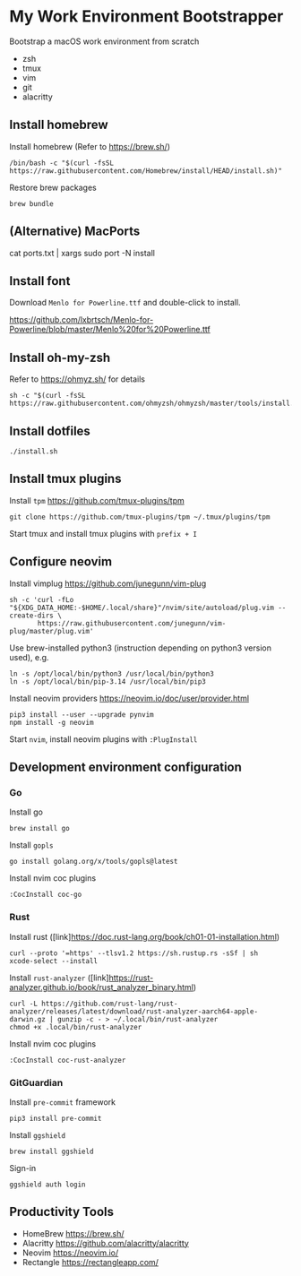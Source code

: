 # My Work Environment Bootstrapper

Bootstrap a macOS work environment from scratch

- zsh
- tmux
- vim
- git
- alacritty

## Install homebrew

Install homebrew (Refer to <https://brew.sh/>)

```
/bin/bash -c "$(curl -fsSL https://raw.githubusercontent.com/Homebrew/install/HEAD/install.sh)"
```

Restore brew packages

```
brew bundle
```

## (Alternative) MacPorts

cat ports.txt | xargs sudo port -N install

## Install font

Download `Menlo for Powerline.ttf` and double-click to install.

<https://github.com/lxbrtsch/Menlo-for-Powerline/blob/master/Menlo%20for%20Powerline.ttf>

## Install oh-my-zsh

Refer to <https://ohmyz.sh/> for details

```
sh -c "$(curl -fsSL https://raw.githubusercontent.com/ohmyzsh/ohmyzsh/master/tools/install.sh)"
```

## Install dotfiles

```
./install.sh
```

## Install tmux plugins

Install `tpm` <https://github.com/tmux-plugins/tpm>

```
git clone https://github.com/tmux-plugins/tpm ~/.tmux/plugins/tpm
```

Start tmux and install tmux plugins with `prefix + I`


## Configure neovim

Install vimplug <https://github.com/junegunn/vim-plug>

```
sh -c 'curl -fLo "${XDG_DATA_HOME:-$HOME/.local/share}"/nvim/site/autoload/plug.vim --create-dirs \
       https://raw.githubusercontent.com/junegunn/vim-plug/master/plug.vim'
```

Use brew-installed python3 (instruction depending on python3 version used), e.g.

```
ln -s /opt/local/bin/python3 /usr/local/bin/python3
ln -s /opt/local/bin/pip-3.14 /usr/local/bin/pip3
```

Install neovim providers <https://neovim.io/doc/user/provider.html>

```
pip3 install --user --upgrade pynvim
npm install -g neovim
```

Start `nvim`, install neovim plugins with `:PlugInstall`

## Development environment configuration

### Go

Install go

```
brew install go
```

Install `gopls`

```
go install golang.org/x/tools/gopls@latest
```

Install nvim coc plugins

```
:CocInstall coc-go
```

### Rust

Install rust ([link]<https://doc.rust-lang.org/book/ch01-01-installation.html>)

```
curl --proto '=https' --tlsv1.2 https://sh.rustup.rs -sSf | sh
xcode-select --install
```

Install `rust-analyzer` ([link]<https://rust-analyzer.github.io/book/rust_analyzer_binary.html>)

```
curl -L https://github.com/rust-lang/rust-analyzer/releases/latest/download/rust-analyzer-aarch64-apple-darwin.gz | gunzip -c - > ~/.local/bin/rust-analyzer
chmod +x .local/bin/rust-analyzer
```

Install nvim coc plugins

```
:CocInstall coc-rust-analyzer
```

### GitGuardian

Install `pre-commit` framework

```
pip3 install pre-commit
```

Install `ggshield`

```
brew install ggshield
```

Sign-in

```
ggshield auth login
```

## Productivity Tools

- HomeBrew <https://brew.sh/>
- Alacritty <https://github.com/alacritty/alacritty>
- Neovim <https://neovim.io/>
- Rectangle <https://rectangleapp.com/>
